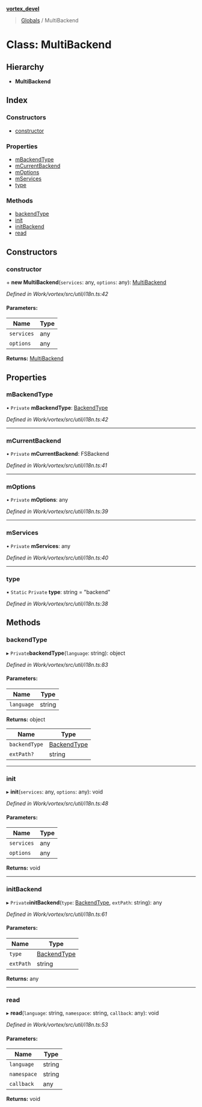 **[vortex_devel](../README.md)**

> [Globals](../globals.md) / MultiBackend

# Class: MultiBackend

## Hierarchy

* **MultiBackend**

## Index

### Constructors

* [constructor](multibackend.md#constructor)

### Properties

* [mBackendType](multibackend.md#mbackendtype)
* [mCurrentBackend](multibackend.md#mcurrentbackend)
* [mOptions](multibackend.md#moptions)
* [mServices](multibackend.md#mservices)
* [type](multibackend.md#type)

### Methods

* [backendType](multibackend.md#backendtype)
* [init](multibackend.md#init)
* [initBackend](multibackend.md#initbackend)
* [read](multibackend.md#read)

## Constructors

### constructor

\+ **new MultiBackend**(`services`: any, `options`: any): [MultiBackend](multibackend.md)

*Defined in Work/vortex/src/util/i18n.ts:42*

#### Parameters:

Name | Type |
------ | ------ |
`services` | any |
`options` | any |

**Returns:** [MultiBackend](multibackend.md)

## Properties

### mBackendType

• `Private` **mBackendType**: [BackendType](../globals.md#backendtype)

*Defined in Work/vortex/src/util/i18n.ts:42*

___

### mCurrentBackend

• `Private` **mCurrentBackend**: FSBackend

*Defined in Work/vortex/src/util/i18n.ts:41*

___

### mOptions

• `Private` **mOptions**: any

*Defined in Work/vortex/src/util/i18n.ts:39*

___

### mServices

• `Private` **mServices**: any

*Defined in Work/vortex/src/util/i18n.ts:40*

___

### type

▪ `Static` `Private` **type**: string = "backend"

*Defined in Work/vortex/src/util/i18n.ts:38*

## Methods

### backendType

▸ `Private`**backendType**(`language`: string): object

*Defined in Work/vortex/src/util/i18n.ts:83*

#### Parameters:

Name | Type |
------ | ------ |
`language` | string |

**Returns:** object

Name | Type |
------ | ------ |
`backendType` | [BackendType](../globals.md#backendtype) |
`extPath?` | string |

___

### init

▸ **init**(`services`: any, `options`: any): void

*Defined in Work/vortex/src/util/i18n.ts:48*

#### Parameters:

Name | Type |
------ | ------ |
`services` | any |
`options` | any |

**Returns:** void

___

### initBackend

▸ `Private`**initBackend**(`type`: [BackendType](../globals.md#backendtype), `extPath`: string): any

*Defined in Work/vortex/src/util/i18n.ts:61*

#### Parameters:

Name | Type |
------ | ------ |
`type` | [BackendType](../globals.md#backendtype) |
`extPath` | string |

**Returns:** any

___

### read

▸ **read**(`language`: string, `namespace`: string, `callback`: any): void

*Defined in Work/vortex/src/util/i18n.ts:53*

#### Parameters:

Name | Type |
------ | ------ |
`language` | string |
`namespace` | string |
`callback` | any |

**Returns:** void
